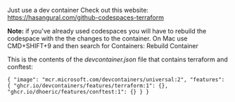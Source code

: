 Just use a dev container
Check out this website:
https://hasangural.com/github-codespaces-terraform


**Note:** if you've already used codespaces you will have to rebuild the codespace with the the changes to the container.
On Mac use CMD+SHIFT+9 and then search for Containers: Rebuild Container

This is the contents of the *devcontainer.json* file that contains terraform and conftest:

`{
  "image": "mcr.microsoft.com/devcontainers/universal:2",
  "features": {
    "ghcr.io/devcontainers/features/terraform:1": {},
    "ghcr.io/dhoeric/features/conftest:1": {}
  }
}
`

